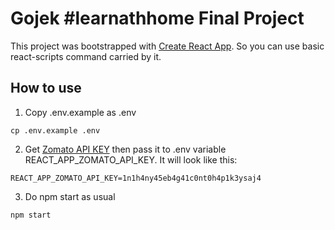 # Gojek #learnathhome Final Project

This project was bootstrapped with [Create React App](https://github.com/facebook/create-react-app). So you can use basic react-scripts command carried by it.

## How to use

1. Copy .env.example as .env

```properties
cp .env.example .env
```

2. Get [Zomato API KEY](https://developers.zomato.com/api) then pass it to .env variable REACT_APP_ZOMATO_API_KEY. It will look like this:

```properties
REACT_APP_ZOMATO_API_KEY=1n1h4ny45eb4g41c0nt0h4p1k3ysaj4
```

3. Do npm start as usual

```properties
npm start
```
